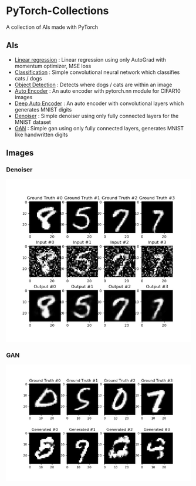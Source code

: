 # PyTorch-Collections

A collection of AIs made with PyTorch

## AIs

- [Linear regression](src/lowlevel.py) : Linear regression using only AutoGrad with momentum optimizer, MSE loss
- [Classification](src/classification.py) : Simple convolutional neural network which classifies cats / dogs
- [Object Detection](src/obj_detect.py) : Detects where dogs / cats are within an image
- [Auto Encoder](src/autoencoder.py) : An auto encoder with pytorch.nn module for CIFAR10 images
- [Deep Auto Encoder](src/deep_autoencoder.py) : An auto encoder with convolutional layers which generates MNIST digits
- [Denoiser](src/denoiser.py) : Simple denoiser using only fully connected layers for the MNIST dataset
- [GAN](src/gan.py) : Simple gan using only fully connected layers, generates MNIST like handwritten digits

## Images
### Denoiser

![Denoiser](res/denoiser.jpeg "Denoiser")

### GAN

![GAN](res/gan.jpeg "GAN")

